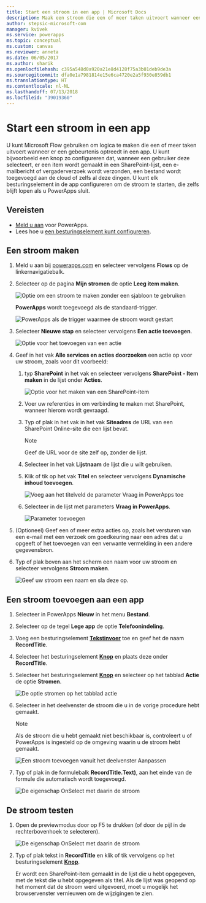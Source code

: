 ```yaml
---
title: Start een stroom in een app | Microsoft Docs
description: Maak een stroom die een of meer taken uitvoert wanneer een gebeurtenis plaatsvindt in een app, zoals wanneer een gebruiker een knop selecteert.
author: stepsic-microsoft-com
manager: kvivek
ms.service: powerapps
ms.topic: conceptual
ms.custom: canvas
ms.reviewer: anneta
ms.date: 06/05/2017
ms.author: sharik
ms.openlocfilehash: c395a548d0a920a21e8d4128f75a3b01deb9de3a
ms.sourcegitcommit: dfa0e1a7981814e15e6ca4720e2a5f930e859db1
ms.translationtype: HT
ms.contentlocale: nl-NL
ms.lasthandoff: 07/13/2018
ms.locfileid: "39019360"
---
```

# <a name="start-a-flow-in-an-app"></a>Start een stroom in een app
U kunt Microsoft Flow gebruiken om logica te maken die een of meer taken uitvoert wanneer er een gebeurtenis optreedt in een app. U kunt bijvoorbeeld een knop zo configureren dat, wanneer een gebruiker deze selecteert, er een item wordt gemaakt in een SharePoint-lijst, een e-mailbericht of vergaderverzoek wordt verzonden, een bestand wordt toegevoegd aan de cloud of zelfs al deze dingen. U kunt elk besturingselement in de app configureren om de stroom te starten, die zelfs blijft lopen als u PowerApps sluit.

## <a name="prerequisites"></a>Vereisten

* [Meld u aan](../signup-for-powerapps.md) voor PowerApps.
* Lees hoe u [een besturingselement kunt configureren](add-configure-controls.md).

## <a name="create-a-flow"></a>Een stroom maken
1. Meld u aan bij [powerapps.com](http://web.powerapps.com) en selecteer vervolgens **Flows** op de linkernavigatiebalk.

2. Selecteer op de pagina **Mijn stromen** de optie **Leeg item maken**.

    ![Optie om een stroom te maken zonder een sjabloon te gebruiken](./media/using-logic-flows/create-from-blank.png)

    **PowerApps** wordt toegevoegd als de standaard-trigger.

    ![PowerApps als de trigger waarmee de stroom wordt gestart](./media/using-logic-flows/set-trigger.png)

3. Selecteer **Nieuwe stap** en selecteer vervolgens **Een actie toevoegen**.

    ![Optie voor het toevoegen van een actie](./media/using-logic-flows/add-action.png)

4. Geef in het vak **Alle services en acties doorzoeken** een actie op voor uw stroom, zoals voor dit voorbeeld:

   1. typ **SharePoint** in het vak en selecteer vervolgens **SharePoint - Item maken** in de lijst onder **Acties**.

       ![Optie voor het maken van een SharePoint-item](./media/using-logic-flows/create-sharepoint-item.png)

   2. Voer uw referenties in om verbinding te maken met SharePoint, wanneer hierom wordt gevraagd.

   3. Typ of plak in het vak in het vak **Siteadres** de URL van een SharePoint Online-site die een lijst bevat.

       > [!NOTE]
      > Geef de URL voor de site zelf op, zonder de lijst.

   4. Selecteer in het vak **Lijstnaam** de lijst die u wilt gebruiken.

   5. Klik of tik op het vak **Titel** en selecteer vervolgens **Dynamische inhoud toevoegen**.

       ![Voeg aan het titelveld de parameter Vraag in PowerApps toe](./media/using-logic-flows/ask-in-powerapps.png)

   6. Selecteer in de lijst met parameters **Vraag in PowerApps**.

       ![Parameter toevoegen](./media/using-logic-flows/add-parameter.png)

5. (Optioneel) Geef een of meer extra acties op, zoals het versturen van een e-mail met een verzoek om goedkeuring naar een adres dat u opgeeft of het toevoegen van een verwante vermelding in een andere gegevensbron.

6. Typ of plak boven aan het scherm een naam voor uw stroom en selecteer vervolgens **Stroom maken**.

    ![Geef uw stroom een naam en sla deze op.](./media/using-logic-flows/name-flow.png)

## <a name="add-a-flow-to-an-app"></a>Een stroom toevoegen aan een app
1. Selecteer in PowerApps **Nieuw** in het menu **Bestand**.

2. Selecteer op de tegel **Lege app** de optie **Telefoonindeling**.

3. Voeg een besturingselement **[Tekstinvoer](controls/control-text-input.md)** toe en geef het de naam **RecordTitle**.

4. Selecteer het besturingselement **[Knop](controls/control-button.md)** en plaats deze onder **RecordTitle**.

5. Selecteer het besturingselement **[Knop](controls/control-button.md)** en selecteer op het tabblad **Actie** de optie **Stromen**.

    ![De optie stromen op het tabblad actie](./media/using-logic-flows/action-tab.png)

6. Selecteer in het deelvenster de stroom die u in de vorige procedure hebt gemaakt.

    > [!NOTE]
   > Als de stroom die u hebt gemaakt niet beschikbaar is, controleert u of PowerApps is ingesteld op de omgeving waarin u de stroom hebt gemaakt.

    ![Een stroom toevoegen vanuit het deelvenster Aanpassen](./media/using-logic-flows/add-flow-from-pane.png)

7. Typ of plak in de formulebalk **RecordTitle.Text)**, aan het einde van de formule die automatisch wordt toegevoegd.

    ![De eigenschap OnSelect met daarin de stroom](./media/using-logic-flows/onselect-with-flow.png)

## <a name="test-the-flow"></a>De stroom testen
1. Open de previewmodus door op F5 te drukken (of door de pijl in de rechterbovenhoek te selecteren).

    ![De eigenschap OnSelect met daarin de stroom](./media/using-logic-flows/open-preview.png)

2. Typ of plak tekst in **RecordTitle** en klik of tik vervolgens op het besturingselement **[Knop](controls/control-button.md)**.

    Er wordt een SharePoint-item gemaakt in de lijst die u hebt opgegeven, met de tekst die u hebt opgegeven als titel. Als de lijst was geopend op het moment dat de stroom werd uitgevoerd, moet u mogelijk het browservenster vernieuwen om de wijzigingen te zien.
